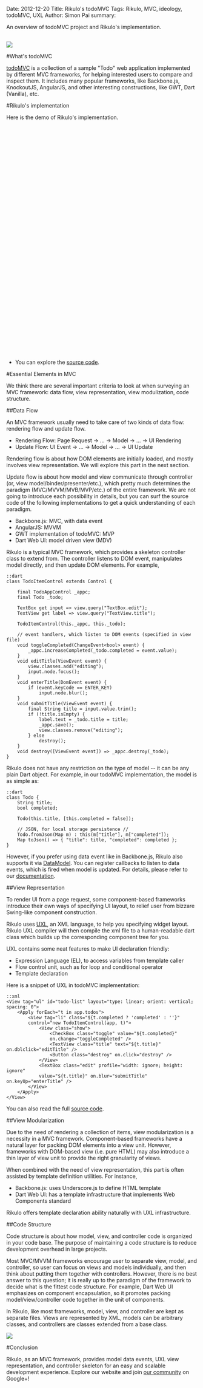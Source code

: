 Date: 2012-12-20
Title: Rikulo's todoMVC
Tags: Rikulo, MVC, ideology, todoMVC, UXL
Author: Simon Pai
summary: <p>An overview of todoMVC project and Rikulo's implementation.</p><img src="http://static.rikulo.org/blogs/general/todoMVC/todoMVC-sample.png" class="center-blog-image" style="margin-top:16px" />



#What's todoMVC

[todoMVC](http://todomvc.com/) is a collection of a sample "Todo" web application implemented by different MVC frameworks, for helping interested users to compare and inspect them. It includes many popular frameworks, like Backbone.js, KnockoutJS, AngularJS, and other interesting constructions, like GWT, Dart (Vanilla), etc.



#Rikulo's implementation

Here is the demo of Rikulo's implementation.

<p>
<link rel="stylesheet" type="text/css" href="http://static.rikulo.org/blogs/general/todoMVC/view.css" />
<link rel="stylesheet" type="text/css" href="http://static.rikulo.org/blogs/general/todoMVC/app.css" />
<div id="v-main" class="center-blog-image" style="width:600px;height:600px"></div>
<script type="application/dart" src="http://static.rikulo.org/blogs/general/todoMVC/app.dart"></script>
<script src="http://static.rikulo.org/blogs/general/todoMVC/dart.js"></script>
</p>

* You can explore the [source code](https://github.com/rikulo/todoMVC).



#Essential Elements in MVC

We think there are several important criteria to look at when surveying an MVC framework: data flow, view representation, view modulization, code structure.

##Data Flow

An MVC framework usually need to take care of two kinds of data flow: rendering flow and update flow.

* Rendering Flow: Page Request -> ... -> Model -> ... -> UI Rendering
* Update Flow: UI Event -> ... -> Model -> ... -> UI Update

Rendering flow is about how DOM elements are initially loaded, and mostly involves view representation. We will explore this part in the next section.

Update flow is about how model and view communicate through controller (or, view model/binder/presenter/etc.), which pretty much determines the paradigm (MVC/MVVM/MVB/MVP/etc.) of the entire framework. We are not going to introduce each possibility in details, but you can surf the source code of the following implementations to get a quick understanding of each paradigm.

* Backbone.js: MVC, with data event
* AngularJS: MVVM
* GWT implementation of todoMVC: MVP
* Dart Web UI: model driven view (MDV)

Rikulo is a typical MVC framework, which provides a skeleton controller class to extend from. The controller listens to DOM event, manipulates model directly, and then update DOM elements. For example,

	::dart
	class TodoItemControl extends Control {
	
		final TodoAppControl _appc;
		final Todo _todo;
		
		TextBox get input => view.query("TextBox.edit");
		TextView get label => view.query("TextView.title");
		
		TodoItemControl(this._appc, this._todo);
		
		// event handlers, which listen to DOM events (specified in view file)
		void toggleCompleted(ChangeEvent<bool> event) {
			_appc.increaseCompleted(_todo.completed = event.value);
		}
		void editTitle(ViewEvent event) {
			view.classes.add("editing");
			input.node.focus();
		}
		void enterTitle(DomEvent event) {
			if (event.keyCode == ENTER_KEY)
				input.node.blur();
		}
		void submitTitle(ViewEvent event) {
			final String title = input.value.trim();
			if (!title.isEmpty) {
				label.text = _todo.title = title;
				_appc.save();
				view.classes.remove("editing");
			} else 
				destroy();
		}
		void destroy([ViewEvent event]) => _appc.destroy(_todo);
	}

Rikulo does not have any restriction on the type of model -- it can be any plain Dart object. For example, in our todoMVC implementation, the model is as simple as:

	::dart
	class Todo {
		String title;
		bool completed;
		
		Todo(this.title, [this.completed = false]);
		
		// JSON, for local storage persistence //
		Todo.fromJson(Map m) : this(m["title"], m["completed"]);
		Map toJson() => { "title": title, "completed": completed };
	}

However, if you prefer using data event like in Backbone.js, Rikulo also supports it via [DataModel](http://api.rikulo.org/rikulo/latest/rikulo_model/DataModel.html). You can register callbacks to listen to data events, which is fired when model is updated. For details, please refer to our [documentation](http://docs.rikulo.org/rikulo/latest/UXL/Standard_Attributes/on.event.html).



##View Representation

To render UI from a page request, some component-based frameworks introduce their own ways of specifying UI layout, to relief user from bizzare Swing-like component construction. 

Rikulo uses [UXL](http://docs.rikulo.org/rikulo/latest/UXL/Fundamentals/UXL_Overview.html), an XML language, to help you specifying widget layout. Rikulo UXL compiler will then compile the xml file to a human-readable dart class which builds up the corresponding component tree for you.

UXL contains some neat features to make UI declaration friendly:

* Expression Language (EL), to access variables from template caller
* Flow control unit, such as for loop and conditional operator
* Template declaration

Here is a snippet of UXL in todoMVC implementation:

	::xml
	<View tag="ul" id="todo-list" layout="type: linear; orient: vertical; spacing: 0">
		<Apply forEach="t in app.todos">
			<View tag="li" class="${t.completed ? 'completed' : ''}" 
			control="new TodoItemControl(app, t)">
				<View class="show">
					<CheckBox class="toggle" value="${t.completed}" 
					on.change="toggleCompleted" />
					<TextView class="title" text="${t.title}" on.dblclick="editTitle" />
					<Button class="destroy" on.click="destroy" />
				</View>
				<TextBox class="edit" profile="width: ignore; height: ignore" 
				value="${t.title}" on.blur="submitTitle" on.keyUp="enterTitle" />
			</View>
		</Apply>
	</View>

You can also read the full [source code](https://github.com/rikulo/todoMVC/blob/master/web/views/app.uxl.xml).



##View Modularization

Due to the need of rendering a collection of items, view modularization is a necessity in a MVC framework. Component-based frameworks have a natural layer for packing DOM elements into a view unit. However, frameworks with DOM-based view (i.e. pure HTML) may also introduce a thin layer of view unit to provide the right granularity of views.

When combined with the need of view representation, this part is often assisted by template definition utilities. For instance,

* Backbone.js: uses Underscore.js to define HTML template
* Dart Web UI: has a template infrastructure that implements Web Components standard

Rikulo offers template declaration ability naturally with UXL infrastructure.



##Code Structure

Code structure is about how model, view, and controller code is organized in your code base. The purpose of maintaining a code structure is to reduce development overhead in large projects.

Most MVC/MVVM frameworks encourage user to separate view, model, and controller, so user can focus on views and models individually, and then think about putting them together with controllers. However, there is no best answer to this question; it is really up to the paradigm of the framework to decide what is the fittest code structure. For example, Dart Web UI emphasizes on component encapsulation, so it promotes packing model/view/controller code together in the unit of components.

In Rikulo, like most frameworks, model, view, and controller are kept as separate files. Views are represented by XML, models can be arbitrary classes, and controllers are classes extended from a base class.

<img src="http://static.rikulo.org/blogs/general/todoMVC/code-structure.png" />



#Conclusion

Rikulo, as an MVC framework, provides model data events, UXL view representation, and controller skeleton for an easy and scalable development experience. Explore our website and join [our community](https://plus.google.com/u/2/117602514255061155793) on Google+!


